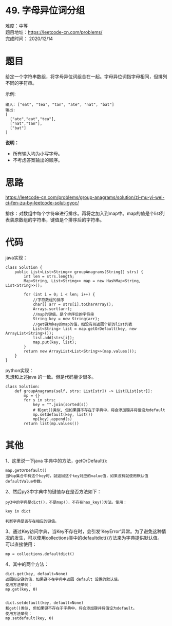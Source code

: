 # 49. 字母异位词分组
难度：中等   
题目地址：https://leetcode-cn.com/problems/    
完成时间：  2020/12/14   
# 题目
给定一个字符串数组，将字母异位词组合在一起。字母异位词指字母相同，但排列不同的字符串。

示例:
```
输入: ["eat", "tea", "tan", "ate", "nat", "bat"]
输出:
[
  ["ate","eat","tea"],
  ["nat","tan"],
  ["bat"]
]
```
**说明：**

+ 所有输入均为小写字母。
+ 不考虑答案输出的顺序。
# 思路
https://leetcode-cn.com/problems/group-anagrams/solution/zi-mu-yi-wei-ci-fen-zu-by-leetcode-solut-gyoc/  

排序：对数组中每个字符串进行排序。再将之加入到map中。map的值是个list列表装原数组的字符串，键值是个排序后的字符串。
# 代码
java实现：
```
class Solution {
    public List<List<String>> groupAnagrams(String[] strs) {
        int len = strs.length;
        Map<String, List<String>> map = new HashMap<String, List<String>>();

        for (int i = 0; i < len; i++) {
            //字符数组的排序
            char[] arr = strs[i].toCharArray();
            Arrays.sort(arr);
            //map的键值，是个排序后的字符串
            String key = new String(arr);
            //get键为key的map的值，如没有则返回个新的list列表
            List<String> list = map.getOrDefault(key, new ArrayList<String>());
            list.add(strs[i]);
            map.put(key, list);
        }
        return new ArrayList<List<String>>(map.values());
    }
}
```
python实现：   
思想和上述java 的一致。但是代码量少很多。
```
class Solution:
    def groupAnagrams(self, strs: List[str]) -> List[List[str]]:
        mp = {}
        for s in strs:
            key = "".join(sorted(s))
            # 和get()类似, 但如果键不存在于字典中，将会添加键并将值设为default
            mp.setdefault(key, list())
            mp[key].append(s)
        return list(mp.values())
```
# 其他
1、这里说一下java 字典中的方法，getOrDefault():
```
map.getOrDefault()
当Map集合中有这个key时，就返回这个key对应的value值，如果没有就使用默认值defaultValue参数。
```

2、然后py3中字典中的键值存在是否方法如下：
```
py3中的字典是dict()，不是map()，不存在has_key()方法。使用：

key in dict

判断字典是否存在相应的键值。
```

3、通过Key访问字典，当Key不存在时，会引发‘KeyError’异常。为了避免这种情况的发生，可以使用collections类中的defaultdict()方法来为字典提供默认值。
可以直接使用：
```
mp = collections.defaultdict()
```
4、其中的两个方法：
```
dict.get(key, default=None)
返回指定键的值，如果键不在字典中返回 default 设置的默认值。
使用方法举例：
mp.get(key, 0)


dict.setdefault(key, default=None)
和get()类似, 但如果键不存在于字典中，将会添加键并将值设为default。
使用方法举例：
mp.setdefault(key, 0)
```
